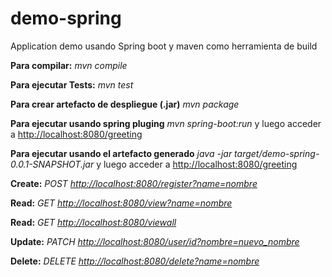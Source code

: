 # demo-spring
Application demo usando Spring boot y maven como herramienta de build

__Para compilar:__
_mvn compile_

__Para ejecutar Tests:__
_mvn test_

__Para crear artefacto de despliegue (.jar)__
_mvn package_

__Para ejecutar usando spring pluging__ _mvn spring-boot:run_ y luego acceder a [http://localhost:8080/greeting](http://localhost:8080/greeting)

__Para ejecutar usando el artefacto generado__ _java -jar target/demo-spring-0.0.1-SNAPSHOT.jar_ y luego acceder a [http://localhost:8080/greeting](http://localhost:8080/greeting)




__Create:__
_POST [http://localhost:8080/register?name=nombre](http://localhost:8080/register?name=nombre)_

__Read:__
_GET [http://localhost:8080/view?name=nombre](http://localhost:8080/view/id)_

__Read:__
_GET [http://localhost:8080/viewall](http://localhost:8080/viewall)_

__Update:__
_PATCH [http://localhost:8080/user/id?nombre=nuevo_nombre](http://localhost:8080/user/id?nombre=nuevo_nombre)_

__Delete:__
_DELETE [http://localhost:8080/delete?name=nombre](http://localhost:8080/delete/id)_
